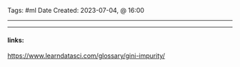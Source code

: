 
Tags: #ml 
Date Created:  2023-07-04, @ 16:00

------------------------------------------










---------------------
#### links:
https://www.learndatasci.com/glossary/gini-impurity/
